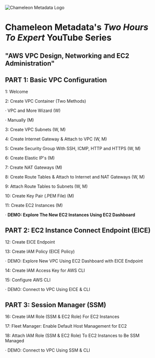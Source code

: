 ![Chameleon Metadata Logo](https://chameleonmetadata.com/Education/VPC-Setup/images/ChameleonLogoVerySmall.png)
# Chameleon Metadata's _Two Hours To Expert_ YouTube Series #
## "AWS VPC Design, Networking and EC2 Administration" ##

## PART 1: Basic VPC Configuration ##

1: Welcome

2: Create VPC Container (Two Methods)

·          VPC and More Wizard  (W)

·          Manually  (M)

3: Create VPC Subnets  (W,  M)

4: Create Internet Gateway & Attach to VPC  (W, M)

5: Create Security Group With SSH, ICMP, HTTP and HTTPS  (W,  M)

6: Create Elastic IP's  (M)

7: Create NAT Gateways  (M)

8: Create Route Tables & Attach to Internet and NAT Gateways  (W,  M)

9: Attach Route Tables to Subnets  (W,  M)

10: Create Key Pair (.PEM File)  (M)

11: Create EC2 Instances  (M)

·          **DEMO: Explore The New EC2 Instances Using EC2 Dashboard**

## PART 2: EC2 Instance Connect Endpoint (EICE) ##

12: Create EICE Endpoint

13: Create IAM Policy (EICE Policy)

·          DEMO: Explore New VPC Using EC2 Dashboard with EICE Endpoint

14: Create IAM Access Key for AWS CLI

15: Configure AWS CLI

·          DEMO: Connect to VPC Using EICE & CLI

## PART 3: Session Manager (SSM) ##

16: Create IAM Role (SSM & EC2 Role) For EC2 Instances

17: Fleet Manager: Enable Default Host Management for EC2

18: Attach IAM Role (SSM & EC2 Role) To EC2 Instances to Be SSM Managed

·          DEMO: Connect to VPC Using SSM & CLI
